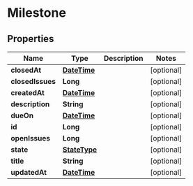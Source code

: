 
# Milestone

## Properties
Name | Type | Description | Notes
------------ | ------------- | ------------- | -------------
**closedAt** | [**DateTime**](DateTime.md) |  |  [optional]
**closedIssues** | **Long** |  |  [optional]
**createdAt** | [**DateTime**](DateTime.md) |  |  [optional]
**description** | **String** |  |  [optional]
**dueOn** | [**DateTime**](DateTime.md) |  |  [optional]
**id** | **Long** |  |  [optional]
**openIssues** | **Long** |  |  [optional]
**state** | [**StateType**](StateType.md) |  |  [optional]
**title** | **String** |  |  [optional]
**updatedAt** | [**DateTime**](DateTime.md) |  |  [optional]



